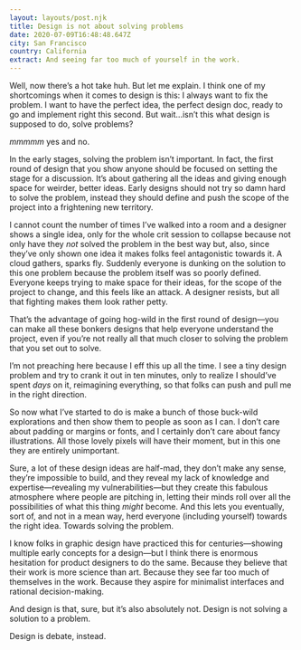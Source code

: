 ```yaml
---
layout: layouts/post.njk
title: Design is not about solving problems
date: 2020-07-09T16:48:48.647Z
city: San Francisco
country: California
extract: And seeing far too much of yourself in the work.
---
```


Well, now there’s a hot take huh. But let me explain. I think one of my shortcomings when it comes to design is this: I always want to fix the problem. I want to have the perfect idea, the perfect design doc, ready to go and implement right this second. But wait...isn’t this what design is supposed to do, solve problems?

_mmmmm_ yes and no.

In the early stages, solving the problem isn’t important. In fact, the first round of design that you show anyone should be focused on setting the stage for a discussion. It’s about gathering all the ideas and giving enough space for weirder, better ideas. Early designs should not try so damn hard to solve the problem, instead they should define and push the scope of the project into a frightening new territory.

I cannot count the number of times I’ve walked into a room and a designer shows a single idea, only for the whole crit session to collapse because not only have they _not_ solved the problem in the best way but, also, since they’ve only shown one idea it makes folks feel antagonistic towards it. A cloud gathers, sparks fly. Suddenly everyone is dunking on the solution to this one problem because the problem itself was so poorly defined. Everyone keeps trying to make space for their ideas, for the scope of the project to change, and this feels like an attack. A designer resists, but all that fighting makes them look rather petty.

That’s the advantage of going hog-wild in the first round of design—you can make all these bonkers designs that help everyone understand the project, even if you’re not really all that much closer to solving the problem that you set out to solve.

I’m not preaching here because I eff this up all the time. I see a tiny design problem and try to crank it out in ten minutes, only to realize I should’ve spent _days_ on it, reimagining everything, so that folks can push and pull me in the right direction.

So now what I’ve started to do is make a bunch of those buck-wild explorations and then show them to people as soon as I can. I don’t care about padding or margins or fonts, and I certainly don’t care about fancy illustrations. All those lovely pixels will have their moment, but in this one they are entirely unimportant.

Sure, a lot of these design ideas are half-mad, they don’t make any sense, they’re impossible to build, and they reveal my lack of knowledge and expertise—revealing my vulnerabilities—but they create this fabulous atmosphere where people are pitching in, letting their minds roll over all the possibilities of what this thing _might_ become. And this lets you eventually, sort of, and not in a mean way, herd everyone (including yourself) towards the right idea. Towards solving the problem.

I know folks in graphic design have practiced this for centuries—showing multiple early concepts for a design—but I think there is enormous hesitation for product designers to do the same. Because they believe that their work is more science than art. Because they see far too much of themselves in the work. Because they aspire for minimalist interfaces and rational decision-making.

And design is that, sure, but it’s also absolutely not. Design is not solving a solution to a problem.

Design is debate, instead.
